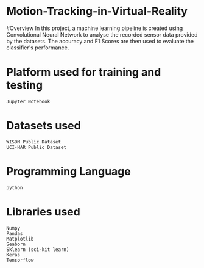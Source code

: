 # Motion-Tracking-in-Virtual-Reality

#Overview
In this project, a machine learning pipeline is created using Convolutional Neural Network to analyse the recorded sensor data provided by the datasets. The accuracy and F1 Scores are then used to evaluate the classifier's performance.


# Platform used for training and testing

    Jupyter Notebook

# Datasets used

    WISDM Public Dataset
    UCI-HAR Public Dataset

# Programming Language
    
    python

# Libraries used

    Numpy
    Pandas
    Matplotlib
    Seaborn
    Sklearn (sci-kit learn)
    Keras
    Tensorflow
